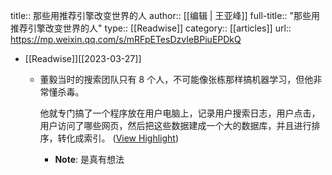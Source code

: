 title:: 那些用推荐引擎改变世界的人
author:: [[编辑 | 王亚峰]]
full-title:: "那些用推荐引擎改变世界的人"
type:: [[Readwise]]
category:: [[articles]]
url:: https://mp.weixin.qq.com/s/mRFpETesDzvIeBPiuEPDkQ

- [[Readwise]][[2023-03-27]]
	- 董毅当时的搜索团队只有 8 个人，不可能像张栋那样搞机器学习，但他非常懂杀毒。
	  
	  他就专门搞了一个程序放在用户电脑上，记录用户搜索日志，用户点击，用户访问了哪些网页，然后把这些数据建成一个大的数据库，并且进行排序，转化成索引。 ([View Highlight](https://read.readwise.io/read/01gwghge89rr26r0zv6czk452z))
		- **Note**: 是真有想法